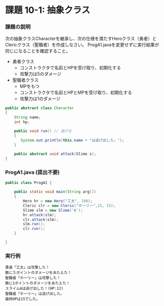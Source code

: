 # 課題 10-1: 抽象クラス

### 課題の説明
次の抽象クラスCharacterを継承し、次の仕様を満たすHeroクラス（勇者）とClericクラス（聖職者）を作成しなさい。
ProgA1.javaを変更せずに実行結果が同じになることを確認すること。

- 勇者クラス
  - コンストラクタで名前とHPを受け取り、初期化する
  - 攻撃力は5のダメージ
- 聖職者クラス
  - MPをもつ
  - コンストラクタで名前とHPとMPを受け取り、初期化する
  - 攻撃力は1のダメージ


```java
public abstract class Character
{
    String name;
    int hp;

    public void run() // 逃げる
    {
       System.out.println(this.name + "は逃げ出した。");
    }
    
    public abstract void attack(Slime s);
}
```


### ProgA1.java (提出不要)
```java
public class ProgA1 {

	public static void main(String arg[])
	{
		Hero hr = new Hero("工太", 100);
		Cleric clr = new Cleric("ホーリー",15, 15);
		Slime slm = new Slime('A');
		hr.attack(slm);
		clr.attack(slm);
		slm.run();
		clr.run();
	}

}
```

### 実行例
```
勇者「工太」は攻撃した！
敵に５ポイントのダメージをあたえた！
聖職者「ホーリー」は攻撃した！
敵に1ポイントのダメージをあたえた！
スライムAは逃げ出した！(HP:12)
聖職者「ホーリー」は逃げ出した。
最終HPは15でした。
```
